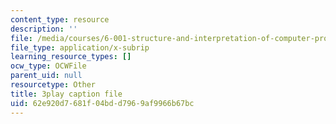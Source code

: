 ```yaml
---
content_type: resource
description: ''
file: /media/courses/6-001-structure-and-interpretation-of-computer-programs-spring-2005/62e920d7681f04bdd7969af9966b67bc_QVEOq5k6Xi0.srt
file_type: application/x-subrip
learning_resource_types: []
ocw_type: OCWFile
parent_uid: null
resourcetype: Other
title: 3play caption file
uid: 62e920d7-681f-04bd-d796-9af9966b67bc
---
```

